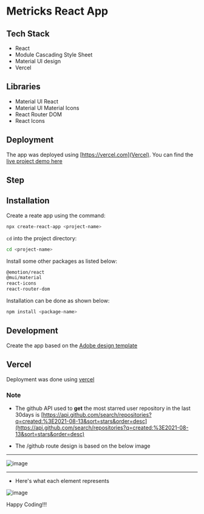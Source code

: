 # Metricks React App

## Tech Stack

- React
- Module Cascading Style Sheet
- Material UI design
- Vercel

## Libraries

- Material UI React
- Material UI Material Icons
- React Router DOM
- React Icons

## Deployment

The app was deployed using [https://vercel.com](Vercel). You can find the [live project demo here](https://peddle-frontend-assessment-techstackmedia.vercel.app/comingsoon)

## Step

## Installation

Create a reate app using the command:

```bash
npx create-react-app <project-name>
```

`cd` into the project directory:

```bash
cd <project-name>
```

Install some other packages as listed below:

```txt
@emotion/react
@mui/material
react-icons
react-router-dom
```

Installation can be done as shown below:

```bash
npm install <package-name>
```

## Development

Create the app based on the [Adobe design template](https://xd.adobe.com/view/b9ed8245-2809-4b31-a3c4-5c2e76ddb7e8-ecbe/?fullscreen)

## Vercel

Deployment was done using [vercel](https://vercel.com)

### Note

- The github API used to **get** the most starred user repository in the last 30days is
  [https://api.github.com/search/repositories?q=created:%3E2021-08-13&sort=stars&order=desc](https://api.github.com/search/repositories?q=created:%3E2021-08-13&sort=stars&order=desc)

- The /github route design is based on the below image

---

![image](https://raw.githubusercontent.com/hiddenfounders/frontend-coding-challenge/master/mockup.png)

---

- Here's what each element represents

![image](https://raw.githubusercontent.com/hiddenfounders/frontend-coding-challenge/master/row_explained.png)

Happy Coding!!!
